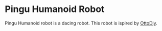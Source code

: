 # Pingu Humanoid Robot

Pingu Humanoid robot is a dacing robot. This robot is ispired by [OttoDiy](https://github.com/OttoDIY).